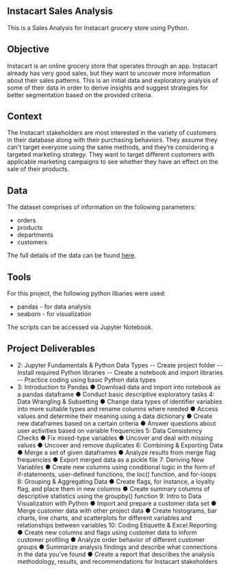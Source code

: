 ## Instacart Sales Analysis 
 This is a Sales Analysis for Instacart grocery store using Python.

## Objective 
Instacart is an online grocery store that operates through an app. Instacart already has very good sales, but they want to uncover more information about their sales patterns. This is an initial data and exploratory analysis of some of their data in order to derive insights and suggest strategies for better segmentation based on the provided criteria.

## Context
The Instacart stakeholders are most interested in the variety of customers in their database along with their purchasing behaviors. They assume they can't target everyone using the same methods, and they’re considering a targeted marketing strategy. They want to target different customers with applicable marketing campaigns to see whether they have an effect on the sale of their products.

## Data 
The dataset comprises of information on the following parameters: 

- orders
- products
- departments
- customers

The full details of the data can be found [here](https://www.instacart.com/store).

## Tools 
For this project, the following python libaries were used:
- pandas - for data analysis
- seaborn - for visualization

The scripts can be accessed via Jupyter Notebook.

## Project Deliverables
- 2: Jupyter Fundamentals & Python Data Types
-- Create project folder
-- Install required Python libraries
-- Create a notebook and import libraries
-- Practice coding using basic Python data types
- 3: Introduction to Pandas
● Download data and import into notebook as a pandas dataframe
● Conduct basic descriptive exploratory tasks
4: Data Wrangling & Subsetting
● Change data types of identifier variables into more suitable types and rename columns
where needed
● Access values and determine their meaning using a data dictionary
● Create new dataframes based on a certain criteria
● Answer questions about user activities based on variable frequencies
5: Data Consistency Checks
● Fix mixed-type variables
● Uncover and deal with missing values
● Uncover and remove duplicates
6: Combining & Exporting Data
● Merge a set of given dataframes
● Analyze results from merge flag frequencies
● Export merged data as a pickle file
7: Deriving New Variables
● Create new columns using conditional logic in the form of if-statements, user-defined functions, the loc() function, and for-loops
8: Grouping & Aggregating Data
● Create flags, for instance, a loyalty flag, and place them in new columns
● Create summary columns of descriptive statistics using the groupby() function
9: Intro to Data Visualization with Python
● Import and prepare a customer data set
● Merge customer data with other project data
● Create histograms, bar charts, line charts, and scatterplots for different variables and relationships between variables
10: Coding Etiquette & Excel Reporting
● Create new columns and flags using customer data to inform customer profiling
● Analyze order behavior of different customer groups
● Summarize analysis findings and describe what connections in the data you’ve found
● Create a report that describes the analysis methodology, results, and recommendations for Instacart stakeholders

